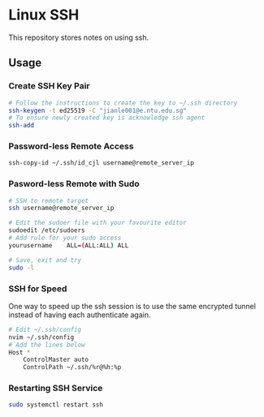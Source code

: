 # Linux SSH

This repository stores notes on using ssh.

## Usage

### Create SSH Key Pair

```bash
# Follow the instructions to create the key to ~/.ssh directory
ssh-keygen -t ed25519 -C "jianle001@e.ntu.edu.sg"
# To ensure newly created key is acknowledge ssh agent
ssh-add
```

### Password-less Remote Access

```bash
ssh-copy-id ~/.ssh/id_cjl username@remote_server_ip
```

### Pasword-less Remote with Sudo

```bash
# SSH to remote target
ssh username@remote_server_ip
```

```bash
# Edit the sudoer file with your favourite editor
sudoedit /etc/sudoers
# Add rule for your sudo access
yourusername    ALL=(ALL:ALL) ALL
```

```bash
# Save, exit and try
sudo -l
```

### SSH for Speed

One way to speed up the ssh session is to use the same
encrypted tunnel instead of having each authenticate again.
```bash
# Edit ~/.ssh/config
nvim ~/.ssh/config
# Add the lines below
Host *
    ControlMaster auto 
    ControlPath ~/.ssh/%r@%h:%p
```

### Restarting SSH Service

```bash
sudo systemctl restart ssh
```
